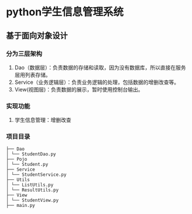 # python学生信息管理系统

## 基于面向对象设计

### 分为三层架构

1. Dao（数据层）：负责数据的存储和读取，因为没有数据库，所以直接在服务层用列表存储。
2. Service（业务逻辑层）：负责业务逻辑的处理，包括数据的增删改查等。
3. View(视图层)：负责数据的展示，暂时使用控制台输出。

### 实现功能

1. 学生信息管理：增删改查

### 项目目录

```
├── Dao
│ └── StudentDao.py
├── Pojo
│ └── Student.py
├── Service
│ └── StudentService.py
├── Utils
│ └── ListUtils.py
│ └── ResultUtils.py
├── View
│ └── StudentView.py
├── main.py
```

